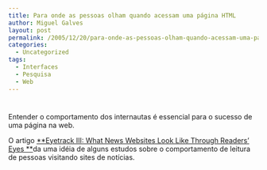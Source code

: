 ```yaml
---
title: Para onde as pessoas olham quando acessam uma página HTML
author: Miguel Galves
layout: post
permalink: /2005/12/20/para-onde-as-pessoas-olham-quando-acessam-uma-pagina-html/
categories:
  - Uncategorized
tags:
  - Interfaces
  - Pesquisa
  - Web
---
```

# 

Entender o comportamento dos internautas é essencial para o sucesso de uma página na web.

O artigo [**Eyetrack III: What News Websites Look Like Through Readers’ Eyes **][1]da uma idéia de alguns estudos sobre o comportamento de leitura de pessoas visitando sites de notícias. 

 [1]: http://www.poynter.org/content/content_view.asp?id=70472